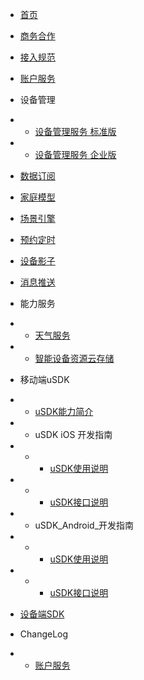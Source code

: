 * [首页](zh-cn/README)
* [商务合作](zh-cn/Business)
* [接入规范](zh-cn/AccessSpecification)
* [账户服务](zh-cn/Account)
* 设备管理
* * [设备管理服务 标准版](zh-cn/DevicesStandard)
* * [设备管理服务 企业版](zh-cn/DevicesEnterprise)
* [数据订阅](zh-cn/DataSubscription)
* [家庭模型](zh-cn/Family)
* [场景引擎](zh-cn/IFTTT)
* [预约定时](zh-cn/Scheduler)
* [设备影子](zh-cn/DevicesShadow)
* [消息推送](zh-cn/MessagePush)
* 能力服务
* * [天气服务](zh-cn/CapacityService_Weather)
* * [智能设备资源云存储](zh-cn/CapacityService_DeviceCloudStorage)


* 移动端uSDK
* * [uSDK能力简介](zh-cn/uSDK)
* * uSDK iOS 开发指南
* * * [uSDK使用说明](zh-cn/uSDK_Phone_iOS_USE_GUIDE)
* * * [uSDK接口说明](zh-cn/uSDK_Phone_iOS_API_GUIDE)

* * uSDK_Android_开发指南
* * * [uSDK使用说明](zh-cn/uSDK_Phone_Android)
* * * [uSDK接口说明](zh-cn/uSDK_Phone_Android)

* [设备端SDK](zh-cn/SmartDeviceSDK)


* ChangeLog  
* * [账户服务](zh-cn/changelog/Account)